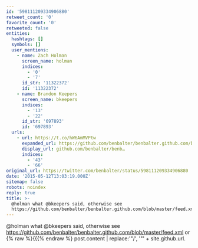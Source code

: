 ```yaml
---
id: '598111209334906880'
retweet_count: '0'
favorite_count: '0'
retweeted: false
entities:
  hashtags: []
  symbols: []
  user_mentions:
    - name: Zach Holman
      screen_name: holman
      indices:
        - '0'
        - '7'
      id_str: '11322372'
      id: '11322372'
    - name: Brandon Keepers
      screen_name: bkeepers
      indices:
        - '13'
        - '22'
      id_str: '697893'
      id: '697893'
  urls:
    - url: https://t.co/hW6AmMVPtw
      expanded_url: https://github.com/benbalter/benbalter.github.com/blob/master/feed.xml
      display_url: github.com/benbalter/benb…
      indices:
        - '43'
        - '66'
original_url: https://twitter.com/benbalter/status/598111209334906880
date: '2015-05-12T13:03:19.000Z'
sitemap: false
robots: noindex
reply: true
title: >-
  @holman what @bkeepers said, otherwise see
  https://github.com/benbalter/benbalter.github.com/blob/master/feed.xml…
---
```


@holman what @bkeepers said, otherwise see https://github.com/benbalter/benbalter.github.com/blob/master/feed.xml or {% raw %}{{{% endraw %} post.content | replace:'"/', '"' + site.github.url.